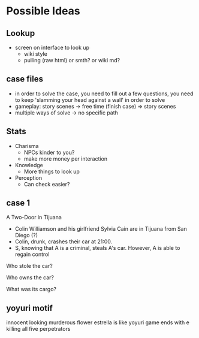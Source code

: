 # Possible Ideas

## Lookup 

- screen on interface to look up 
    - wiki style
    - pulling (raw html) or smth? or wiki md?

## case files

- in order to solve the case, you need to fill out a few questions, you need to keep 'slamming your head against a wall' in order to solve
- gameplay: story scenes -> free time (finish case) => story scenes
- multiple ways of solve -> no specific path

## Stats

- Charisma
    - NPCs kinder to you?
    - make more money per interaction
- Knowledge
    - More things to look up
- Perception
    - Can check easier?

## case 1

A Two-Door in Tijuana
- Colin Williamson and his girlfriend Sylvia Cain are in Tijuana from San Diego (?)
- Colin, drunk, crashes their car at 21:00.
- S, knowing that A is a criminal, steals A's car. However, A is able to regain control


Who stole the car? 

Who owns the car? 

What was its cargo?

## yoyuri motif

innocent looking murderous flower
estrella is like yoyuri
game ends with e killing all five perpetrators



